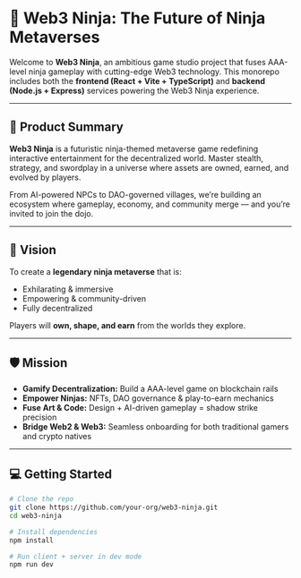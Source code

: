 # 🥷 Web3 Ninja: The Future of Ninja Metaverses

Welcome to **Web3 Ninja**, an ambitious game studio project that fuses AAA-level ninja gameplay with cutting-edge Web3 technology. This monorepo includes both the **frontend (React + Vite + TypeScript)** and **backend (Node.js + Express)** services powering the Web3 Ninja experience.

---

## 🚀 Product Summary

**Web3 Ninja** is a futuristic ninja-themed metaverse game redefining interactive entertainment for the decentralized world. Master stealth, strategy, and swordplay in a universe where assets are owned, earned, and evolved by players. 

From AI-powered NPCs to DAO-governed villages, we’re building an ecosystem where gameplay, economy, and community merge — and you’re invited to join the dojo.

---

## 🎯 Vision

To create a **legendary ninja metaverse** that is:

- Exhilarating & immersive  
- Empowering & community-driven  
- Fully decentralized  

Players will **own, shape, and earn** from the worlds they explore.

---

## 🛡️ Mission

- **Gamify Decentralization:** Build a AAA-level game on blockchain rails  
- **Empower Ninjas:** NFTs, DAO governance & play-to-earn mechanics  
- **Fuse Art & Code:** Design + AI-driven gameplay = shadow strike precision  
- **Bridge Web2 & Web3:** Seamless onboarding for both traditional gamers and crypto natives
    
---

## 💻 Getting Started

```bash
# Clone the repo
git clone https://github.com/your-org/web3-ninja.git
cd web3-ninja

# Install dependencies
npm install

# Run client + server in dev mode
npm run dev
```

